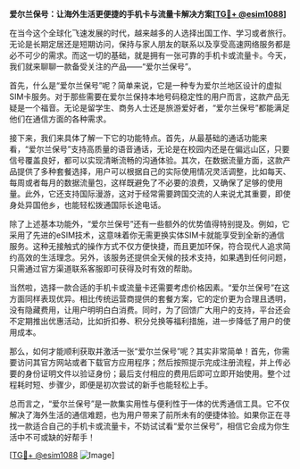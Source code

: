**爱尔兰保号：让海外生活更便捷的手机卡与流量卡解决方案[[TG💪+ @esim1088](https://t.me/s/esim1088)]**

在当今这个全球化飞速发展的时代，越来越多的人选择出国工作、学习或者旅行。无论是长期定居还是短期访问，保持与家人朋友的联系以及享受高速网络服务都是必不可少的需求。而这一切的基础，就是拥有一张可靠的手机卡或流量卡。今天，我们就来聊聊一款备受关注的产品——“爱尔兰保号”。

首先，什么是“爱尔兰保号”呢？简单来说，它是一种专为爱尔兰地区设计的虚拟SIM卡服务。对于那些需要在爱尔兰保持本地号码稳定性的用户而言，这款产品无疑是一个福音。无论是留学生、商务人士还是旅游爱好者，“爱尔兰保号”都能满足他们在通信方面的各种需求。

接下来，我们来具体了解一下它的功能特点。首先，从最基础的通话功能来看，“爱尔兰保号”支持高质量的语音通话，无论是在校园内还是在偏远山区，只要信号覆盖良好，都可以实现清晰流畅的沟通体验。其次，在数据流量方面，这款产品提供了多种套餐选择，用户可以根据自己的实际使用情况灵活调整，比如每天、每周或者每月的数据流量包，这样既避免了不必要的浪费，又确保了足够的使用量。此外，它还支持国际漫游，这对于经常需要跨国交流的人来说尤其重要，即使身处异国他乡，也能轻松拨通国际长途电话。

除了上述基本功能外，“爱尔兰保号”还有一些额外的优势值得特别提及。例如，它采用了先进的eSIM技术，这意味着你无需更换实体SIM卡就能享受到全新的通信服务。这种无接触式的操作方式不仅方便快捷，而且更加环保，符合现代人追求简约高效的生活理念。另外，该服务还提供全天候的技术支持，如果遇到任何问题，只需通过官方渠道联系客服即可获得及时有效的帮助。

当然啦，选择一款合适的手机卡或流量卡还需要考虑价格因素。“爱尔兰保号”在这方面同样表现优异。相比传统运营商提供的套餐方案，它的定价更为合理且透明，没有隐藏费用，让用户明明白白消费。同时，为了回馈广大用户的支持，平台还会不定期推出优惠活动，比如折扣券、积分兑换等福利措施，进一步降低了用户的使用成本。

那么，如何才能顺利获取并激活一张“爱尔兰保号”呢？其实非常简单！首先，你需要访问其官方网站或者下载官方应用程序；然后按照提示完成注册流程，并上传必要的身份证明文件以验证身份；最后支付相应的费用后即可立即开始使用。整个过程耗时短、步骤少，即便是初次尝试的新手也能轻松上手。

总而言之，“爱尔兰保号”是一款集实用性与便利性于一体的优秀通信工具。它不仅解决了海外生活的通信难题，也为用户带来了前所未有的便捷体验。如果你正在寻找一款适合自己的手机卡或流量卡，不妨试试看“爱尔兰保号”，相信它会成为你生活中不可或缺的好帮手！

[[TG💪+ @esim1088](https://t.me/s/esim1088) ![Image](https://i.postimg.cc/4NQfJmqS/Snipaste-2025-05-13-00-14-12.png)]
